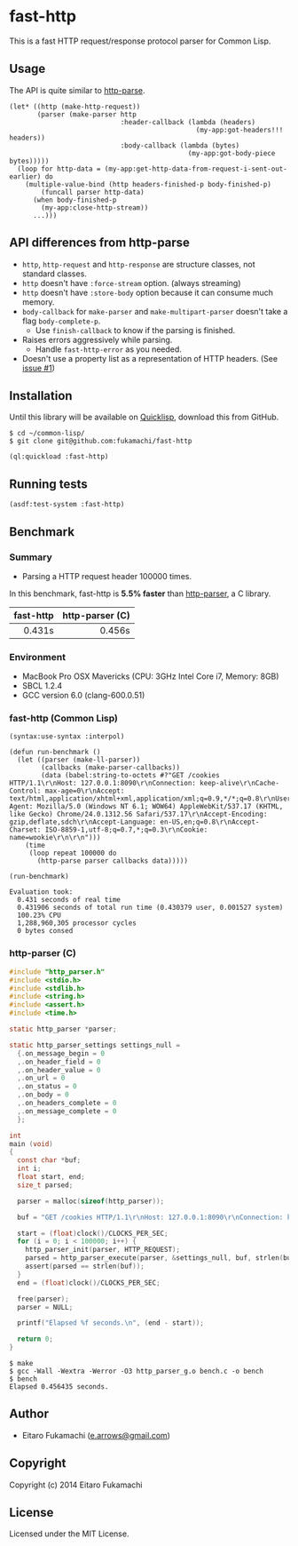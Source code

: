 # fast-http

This is a fast HTTP request/response protocol parser for Common Lisp.

## Usage

The API is quite similar to [http-parse](https://github.com/orthecreedence/http-parse).

```common-lisp
(let* ((http (make-http-request))
       (parser (make-parser http
                            :header-callback (lambda (headers)
                                               (my-app:got-headers!!! headers))
                            :body-callback (lambda (bytes)
                                             (my-app:got-body-piece bytes)))))
  (loop for http-data = (my-app:get-http-data-from-request-i-sent-out-earlier) do
    (multiple-value-bind (http headers-finished-p body-finished-p)
        (funcall parser http-data)
      (when body-finished-p
        (my-app:close-http-stream))
      ...)))
```

## API differences from http-parse

* `http`, `http-request` and `http-response` are structure classes, not standard classes.
* `http` doesn't have `:force-stream` option. (always streaming)
* `http` doesn't have `:store-body` option because it can consume much memory.
* `body-callback` for `make-parser` and `make-multipart-parser` doesn't take a flag `body-complete-p`.
  * Use `finish-callback` to know if the parsing is finished.
* Raises errors aggressively while parsing.
  * Handle `fast-http-error` as you needed.
* Doesn't use a property list as a representation of HTTP headers. (See [issue #1](https://github.com/fukamachi/fast-http/issues/1))

## Installation

Until this library will be available on [Quicklisp](http://www.quicklisp.org/beta/), download this from GitHub.

```
$ cd ~/common-lisp/
$ git clone git@github.com:fukamachi/fast-http
```

```common-lisp
(ql:quickload :fast-http)
```

## Running tests

```common-lisp
(asdf:test-system :fast-http)
```

## Benchmark

### Summary

* Parsing a HTTP request header 100000 times.

In this benchmark, fast-http is **5.5% faster** than [http-parser](https://github.com/joyent/http-parser), a C library.

| fast-http | http-parser (C) |
| ---------:| ---------------:|
|   0.431s  |      0.456s     |

### Environment

* MacBook Pro OSX Mavericks (CPU: 3GHz Intel Core i7, Memory: 8GB)
* SBCL 1.2.4
* GCC version 6.0 (clang-600.0.51)

### fast-http (Common Lisp)

```common-lisp
(syntax:use-syntax :interpol)

(defun run-benchmark ()
  (let ((parser (make-ll-parser))
        (callbacks (make-parser-callbacks))
        (data (babel:string-to-octets #?"GET /cookies HTTP/1.1\r\nHost: 127.0.0.1:8090\r\nConnection: keep-alive\r\nCache-Control: max-age=0\r\nAccept: text/html,application/xhtml+xml,application/xml;q=0.9,*/*;q=0.8\r\nUser-Agent: Mozilla/5.0 (Windows NT 6.1; WOW64) AppleWebKit/537.17 (KHTML, like Gecko) Chrome/24.0.1312.56 Safari/537.17\r\nAccept-Encoding: gzip,deflate,sdch\r\nAccept-Language: en-US,en;q=0.8\r\nAccept-Charset: ISO-8859-1,utf-8;q=0.7,*;q=0.3\r\nCookie: name=wookie\r\n\r\n")))
    (time
     (loop repeat 100000 do
       (http-parse parser callbacks data)))))

(run-benchmark)
```

```
Evaluation took:
  0.431 seconds of real time
  0.431906 seconds of total run time (0.430379 user, 0.001527 system)
  100.23% CPU
  1,288,960,305 processor cycles
  0 bytes consed
```

### http-parser (C)


```c
#include "http_parser.h"
#include <stdio.h>
#include <stdlib.h>
#include <string.h>
#include <assert.h>
#include <time.h>

static http_parser *parser;

static http_parser_settings settings_null =
  {.on_message_begin = 0
  ,.on_header_field = 0
  ,.on_header_value = 0
  ,.on_url = 0
  ,.on_status = 0
  ,.on_body = 0
  ,.on_headers_complete = 0
  ,.on_message_complete = 0
  };

int
main (void)
{
  const char *buf;
  int i;
  float start, end;
  size_t parsed;

  parser = malloc(sizeof(http_parser));

  buf = "GET /cookies HTTP/1.1\r\nHost: 127.0.0.1:8090\r\nConnection: keep-alive\r\nCache-Control: max-age=0\r\nAccept: text/html,application/xhtml+xml,application/xml;q=0.9,*/*;q=0.8\r\nUser-Agent: Mozilla/5.0 (Windows NT 6.1; WOW64) AppleWebKit/537.17 (KHTML, like Gecko) Chrome/24.0.1312.56 Safari/537.17\r\nAccept-Encoding: gzip,deflate,sdch\r\nAccept-Language: en-US,en;q=0.8\r\nAccept-Charset: ISO-8859-1,utf-8;q=0.7,*;q=0.3\r\nCookie: name=wookie\r\n\r\n";

  start = (float)clock()/CLOCKS_PER_SEC;
  for (i = 0; i < 100000; i++) {
    http_parser_init(parser, HTTP_REQUEST);
    parsed = http_parser_execute(parser, &settings_null, buf, strlen(buf));
    assert(parsed == strlen(buf));
  }
  end = (float)clock()/CLOCKS_PER_SEC;

  free(parser);
  parser = NULL;

  printf("Elapsed %f seconds.\n", (end - start));

  return 0;
}
```

```
$ make
$ gcc -Wall -Wextra -Werror -O3 http_parser_g.o bench.c -o bench
$ bench
Elapsed 0.456435 seconds.
```

## Author

* Eitaro Fukamachi (e.arrows@gmail.com)

## Copyright

Copyright (c) 2014 Eitaro Fukamachi

## License

Licensed under the MIT License.
